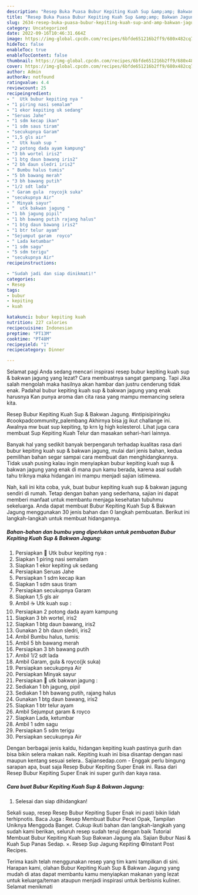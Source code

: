 ```yaml
---
description: "Resep Buka Puasa Bubur Kepiting Kuah Sup &amp;amp; Bakwan Jagung, Lezat"
title: "Resep Buka Puasa Bubur Kepiting Kuah Sup &amp;amp; Bakwan Jagung, Lezat"
slug: 2634-resep-buka-puasa-bubur-kepiting-kuah-sup-and-amp-bakwan-jagung-lezat
category: Uncategorized
date: 2022-09-16T10:46:31.664Z
image: https://img-global.cpcdn.com/recipes/6bfde651216b2ff9/680x482cq70/bubur-kepiting-kuah-sup-bakwan-jagung-foto-resep-utama.jpg
hideToc: false
enableToc: true
enableTocContent: false
thumbnail: https://img-global.cpcdn.com/recipes/6bfde651216b2ff9/680x482cq70/bubur-kepiting-kuah-sup-bakwan-jagung-foto-resep-utama.jpg
cover: https://img-global.cpcdn.com/recipes/6bfde651216b2ff9/680x482cq70/bubur-kepiting-kuah-sup-bakwan-jagung-foto-resep-utama.jpg
author: Admin
authorAv: notfound
ratingvalue: 4.4
reviewcount: 25
recipeingredient:
- "  Utk bubur kepiting nya "
- "1 piring nasi semalam"
- "1 ekor kepiting uk sedang"
- "Seruas Jahe"
- "1 sdm kecap ikan"
- "1 sdm saus tiram"
- "secukupnya Garam"
- "1,5 gls air"
- "  Utk kuah sup "
- "2 potong dada ayam kampung"
- "3 bh wortel iris2"
- "1 btg daun bawang iris2"
- "2 bh daun sledri iris2"
- " Bumbu halus tumis"
- "5 bh bawang merah"
- "3 bh bawang putih"
- "1/2 sdt lada"
- " Garam gula  roycojk suka"
- "secukupnya Air"
- " Minyak sayur"
- "  utk bakwan jagung "
- "1 bh jagung pipil"
- "1 bh bawang putih rajang halus"
- "1 btg daun bawang iris2"
- "1 btr telur ayam"
- "Sejumput garam  royco"
- " Lada ketumbar"
- "1 sdm sagu"
- "5 sdm terigu"
- "secukupnya Air"
recipeinstructions:

- "Sudah jadi dan siap dinikmati!"
categories:
- Resep
tags:
- bubur
- kepiting
- kuah

katakunci: bubur kepiting kuah 
nutrition: 227 calories
recipecuisine: Indonesian
preptime: "PT13M"
cooktime: "PT48M"
recipeyield: "1"
recipecategory: Dinner

---
```



Selamat pagi Anda sedang mencari inspirasi resep bubur kepiting kuah sup &amp; bakwan jagung yang lezat? Cara membuatnya sangat gampang. Tapi Jika salah mengolah maka hasilnya akan hambar dan justru cenderung tidak enak. Padahal bubur kepiting kuah sup &amp; bakwan jagung yang enak harusnya Kan punya aroma dan cita rasa yang mampu memancing selera kita.


Resep Bubur Kepiting Kuah Sup &amp; Bakwan Jagung. #intipisipiringku #cookpadcommunity_palembang Akhirnya bisa jg ikut challange ini. Awalnya mw buat sup kepiting, tp krn lg high kolesterol. Lihat juga cara membuat Sup Kepiting Kuah Telur dan masakan sehari-hari lainnya.

Banyak hal yang sedikit banyak berpengaruh terhadap kualitas rasa dari bubur kepiting kuah sup &amp; bakwan jagung, mulai dari jenis bahan, kedua pemilihan bahan segar sampai cara membuat dan menghidangkannya. Tidak usah pusing kalau ingin menyiapkan bubur kepiting kuah sup &amp; bakwan jagung yang enak di mana pun kamu berada, karena asal sudah tahu triknya maka hidangan ini mampu menjadi sajian istimewa.


Nah, kali ini kita coba, yuk, buat bubur kepiting kuah sup &amp; bakwan jagung sendiri di rumah. Tetap dengan bahan yang sederhana, sajian ini dapat memberi manfaat untuk membantu menjaga kesehatan tubuhmu sekeluarga. Anda dapat membuat Bubur Kepiting Kuah Sup &amp; Bakwan Jagung menggunakan 30 jenis bahan dan 0 langkah pembuatan. Berikut ini langkah-langkah untuk membuat hidangannya.

<!--inarticleads1-->

##### Bahan-bahan dan bumbu yang diperlukan untuk pembuatan Bubur Kepiting Kuah Sup &amp; Bakwan Jagung:

1. Persiapkan  🍨 Utk bubur kepiting nya :
1. Siapkan 1 piring nasi semalam
1. Siapkan 1 ekor kepiting uk sedang
1. Persiapkan Seruas Jahe
1. Persiapkan 1 sdm kecap ikan
1. Siapkan 1 sdm saus tiram
1. Persiapkan secukupnya Garam
1. Siapkan 1,5 gls air
1. Ambil  ☕ Utk kuah sup :
1. Persiapkan 2 potong dada ayam kampung
1. Siapkan 3 bh wortel, iris2
1. Siapkan 1 btg daun bawang, iris2
1. Gunakan 2 bh daun sledri, iris2
1. Ambil  Bumbu halus, tumis:
1. Ambil 5 bh bawang merah
1. Persiapkan 3 bh bawang putih
1. Ambil 1/2 sdt lada
1. Ambil  Garam, gula &amp; royco(jk suka)
1. Persiapkan secukupnya Air
1. Persiapkan  Minyak sayur
1. Persiapkan  🌽 utk bakwan jagung :
1. Sediakan 1 bh jagung, pipil
1. Sediakan 1 bh bawang putih, rajang halus
1. Gunakan 1 btg daun bawang, iris2
1. Siapkan 1 btr telur ayam
1. Ambil Sejumput garam &amp; royco
1. Siapkan  Lada, ketumbar
1. Ambil 1 sdm sagu
1. Persiapkan 5 sdm terigu
1. Persiapkan secukupnya Air


Dengan berbagai jenis kaldu, hidangan kepiting kuah pastinya gurih dan bisa bikin selera makan naik. Kepiting kuah ini bisa disantap dengan nasi maupun kentang sesuai selera.. Sajiansedap.com - Enggak perlu bingung sarapan apa, buat saja Resep Bubur Kepiting Super Enak ini. Rasa dari Resep Bubur Kepiting Super Enak ini super gurih dan kaya rasa. 

<!--inarticleads2-->

##### Cara buat Bubur Kepiting Kuah Sup &amp; Bakwan Jagung:


1. Selesai dan siap dihidangkan!

Sekali suap, resep Resep Bubur Kepiting Super Enak ini pasti bikin lidah terhipnotis. Baca Juga : Resep Membuat Bubur Pecel Opak, Tampilan Uniknya Menggoda Banget. Cukup ikuti bahan dan langkah-langkah yang sudah kami berikan, seluruh resep sudah teruji dengan baik Tutorial Membuat Bubur Kepiting Kuah Sup Bakwan Jagung ala. Sajian Bubur Nasi &amp; Kuah Sup Panas Sedap. ×. Resep Sup Jagung Kepiting ©Instant Post Recipes. 

Terima kasih telah menggunakan resep yang tim kami tampilkan di sini. Harapan kami, olahan Bubur Kepiting Kuah Sup &amp; Bakwan Jagung yang mudah di atas dapat membantu kamu menyiapkan makanan yang lezat untuk keluarga/teman ataupun menjadi inspirasi untuk berbisnis kuliner. Selamat menikmati
